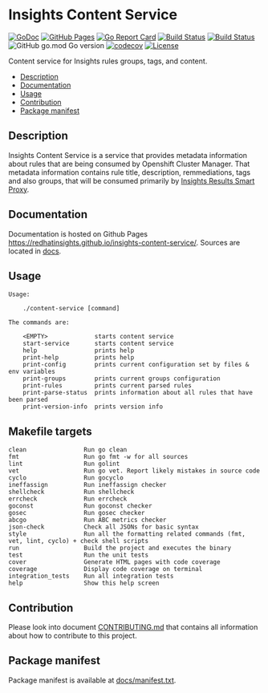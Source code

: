 # Insights Content Service

[![GoDoc](https://godoc.org/github.com/RedHatInsights/insights-content-service?status.svg)](https://godoc.org/github.com/RedHatInsights/insights-content-service)
[![GitHub Pages](https://img.shields.io/badge/%20-GitHub%20Pages-informational)](https://redhatinsights.github.io/insights-content-service/)
[![Go Report Card](https://goreportcard.com/badge/github.com/RedHatInsights/insights-content-service)](https://goreportcard.com/report/github.com/RedHatInsights/insights-content-service)
[![Build Status](https://ci.ext.devshift.net/buildStatus/icon?job=RedHatInsights-insights-content-service-gh-build-master)](https://ci.ext.devshift.net/job/RedHatInsights-insights-content-service-gh-build-master/)
[![Build Status](https://travis-ci.org/RedHatInsights/insights-content-service.svg?branch=master)](https://travis-ci.org/RedHatInsights/insights-content-service)
![GitHub go.mod Go version](https://img.shields.io/github/go-mod/go-version/RedHatInsights/insights-content-service)
[![codecov](https://codecov.io/gh/RedHatInsights/insights-content-service/branch/master/graph/badge.svg)](https://codecov.io/gh/RedHatInsights/insights-content-service)
[![License](https://img.shields.io/badge/license-Apache-blue)](https://github.com/RedHatInsights/insights-content-service/blob/master/LICENSE)

Content service for Insights rules groups, tags, and content.

<!-- vim-markdown-toc GFM -->

* [Description](#description)
* [Documentation](#documentation)
* [Usage](#usage)
* [Contribution](#contribution)
* [Package manifest](#package-manifest)

<!-- vim-markdown-toc -->



## Description

Insights Content Service is a service that provides metadata information about rules that are being
consumed by Openshift Cluster Manager. That metadata information contains rule title, description,
remmediations, tags and also groups, that will be consumed primarily by
[Insights Results Smart Proxy](https://github.com/RedHatInsights/insights-results-smart-proxy).

## Documentation

Documentation is hosted on Github Pages <https://redhatinsights.github.io/insights-content-service/>.
Sources are located in [docs](https://github.com/RedHatInsights/insights-content-service/tree/master/docs).

## Usage

```
Usage:

    ./content-service [command]

The commands are:

    <EMPTY>             starts content service
    start-service       starts content service
    help                prints help
    print-help          prints help
    print-config        prints current configuration set by files & env variables
    print-groups        prints current groups configuration
    print-rules         prints current parsed rules
    print-parse-status  prints information about all rules that have been parsed
    print-version-info  prints version info

```

## Makefile targets

```
clean                Run go clean
fmt                  Run go fmt -w for all sources
lint                 Run golint
vet                  Run go vet. Report likely mistakes in source code
cyclo                Run gocyclo
ineffassign          Run ineffassign checker
shellcheck           Run shellcheck
errcheck             Run errcheck
goconst              Run goconst checker
gosec                Run gosec checker
abcgo                Run ABC metrics checker
json-check           Check all JSONs for basic syntax
style                Run all the formatting related commands (fmt, vet, lint, cyclo) + check shell scripts
run                  Build the project and executes the binary
test                 Run the unit tests
cover                Generate HTML pages with code coverage
coverage             Display code coverage on terminal
integration_tests    Run all integration tests
help                 Show this help screen
```

## Contribution

Please look into document [CONTRIBUTING.md](CONTRIBUTING.md) that contains all information about how to
contribute to this project.

## Package manifest

Package manifest is available at [docs/manifest.txt](docs/manifest.txt).
